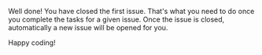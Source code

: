 Well done! You have closed the first issue. That's what you need to do once you complete the tasks for a given issue. Once the issue is closed, automatically a new issue will be opened for you.

Happy coding!